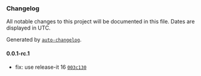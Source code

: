 ### Changelog

All notable changes to this project will be documented in this file. Dates are displayed in UTC.

Generated by [`auto-changelog`](https://github.com/CookPete/auto-changelog).

#### 0.0.1-rc.1

- fix: use release-it 16 [`003c130`](https://github.com/ebizbase/ebizbase/commit/003c130b740c3918bdb2c025a6c6628c83eb851e)
